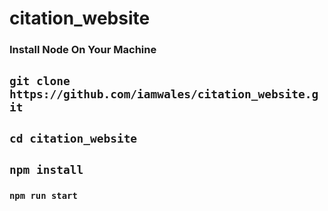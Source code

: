 # citation_website

### Install Node On Your Machine

## `git clone https://github.com/iamwales/citation_website.git` 


## `cd citation_website`


## `npm install`


### `npm run start`
